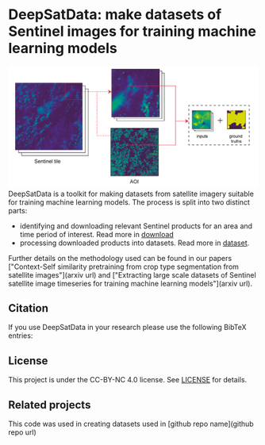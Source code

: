 # DeepSatData: make datasets of Sentinel images for training machine learning models
![image info](./diagram.png)
DeepSatData is a toolkit for making datasets from satellite imagery suitable for training machine learning models. 
The process is split into two distinct parts:
- identifying and downloading relevant Sentinel products for an area and time period of interest. Read more in  [download](./download)
- processing downloaded products into datasets. Read more in [dataset](./dataset). 
 
Further details on the methodology used can be found in our papers 
["Context-Self similarity pretraining from crop type segmentation from satellite images"](arxiv url) and 
["Extracting large scale datasets of Sentinel satellite image timeseries for training machine learning models"](arxiv url). 

## Citation
If you use DeepSatData in your research please use the following BibTeX entries:

## License
This project is under the CC-BY-NC 4.0 license. See [LICENSE](LICENSE) for details.

## Related projects
This code was used in creating datasets used in [github repo name](github repo url)